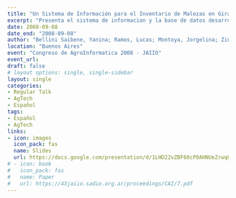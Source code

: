 ```yaml
---
title: "Un Sistema de Información para el Inventario de Malezas en Girasol en la Provincia de La Pampa"
excerpt: "Presenta el sistema de informacion y la base de datos desarrollada para realizar y gestionar el inventario de malezas de Girasol en La Pampa"
date: 2008-09-08
date_end: "2008-09-08"
author: "Bellini Saibene, Yanina; Ramos, Lucas; Montoya, Jorgelina; Zinda, Roberto; Berhongaray, Gonzalo; Perez, Adrián."
location: "Buenos Aires"
event: "Congreso de AgroInformatica 2008 - JAIIO"
event_url: 
draft: false
# layout options: single, single-sidebar
layout: single
categories:
- Regular Talk
- AgTech
- Español
tags:
- Español
- AgTech
links:
- icon: images
  icon_pack: fas
  name: Slides 
  url: https://docs.google.com/presentation/d/1LHD22vZBF60cP0AHNUeZrwqQ7p-ZCLJ_NQwP7-Qw8bs/edit?usp=sharing
# - icon: book
#   icon_pack: fas
#   name: Paper
#   url: https://43jaiio.sadio.org.ar/proceedings/CAI/7.pdf
---
```



